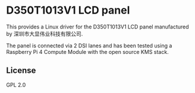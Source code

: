 # D350T1013V1 LCD panel

This provides a Linux driver for the D350T1013V1 LCD panel manufactured by 深圳市大显伟业科技有限公司.

The panel is connected via 2 DSI lanes and has been tested using a Raspberry Pi 4 Compute Module with the open source KMS stack.

## License

GPL 2.0
